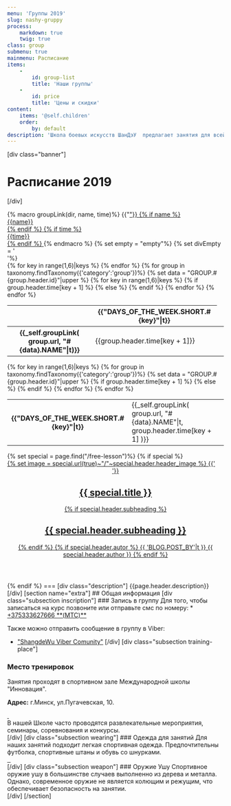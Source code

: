 ```yaml
---
menu: 'Группы 2019'
slug: nashy-gruppy
process:
    markdown: true
    twig: true
class: group
submenu: true
mainmenu: Расписание
items:
    -
        id: group-list
        title: 'Наши группы'
    -
        id: price
        title: 'Цены и скидки'
content:
    items: '@self.children'
    order:
        by: default
description: 'Школа боевых искусств ШанДэУ  предлагает занятия для всей семьи! Курсы Тайцзицюань и внутренних стилей подойдут для молодежи и взрослых, занятия по спортивному ушу ориентированы на детей и подростков. Приглашаем всех погрузиться в прекрасный мир исскусства Ушу!'
---
```


[div class="banner"]
# Расписание 2019
[/div]
<div class="group-schedule table-responsive">
  {% macro groupLink(dir, name, time)%}
    {{"<a href="~dir~">"}}
      {% if name %}
        <div class="name">{{name}}</div>
    {% endif %}
    {% if time %}
        <div class="time">{{time}}</div>
    {% endif %}
    </a>
  {% endmacro %}
 {% set empty = "empty"%}
 {% set divEmpty = '<div class="empty"> </div>'%}
   <div class="desktop">
      <table class="table table-hover">
        <thead>
          <th class="empty"><div class="empty"> </div></th>
          {% for key in range(1,6)|keys %}
                <th>{{"DAYS_OF_THE_WEEK.SHORT.#{key}"|t}}</th>
          {% endfor %}
        </thead>
        <tbody>
          {% for group in taxonomy.findTaxonomy({'category':'group'})%}
             {% set data = "GROUP.#{group.header.id}"|upper %}
               <tr class="{{group.header.class}}">
                  <th>
                    {{_self.groupLink( group.url, "#{data}.NAME"|t)}}
                  </th>
                  {% for key  in range(1,6)|keys %}
                    {% if group.header.time[key + 1] %}
                  <td>
                    <div class="time">{{group.header.time[key + 1]}}</div>
                  </td>
                  {% else %}
                  <td>
                    <div class="empty"></div>
                  </td>
                  {% endif %}
                  {% endfor %}
                </tr>
          {% endfor %}
        </tbody>
      </table>
  </div>
  <div class="mobile">
      <table class="table table-hover">
        {% for key in range(1,6)|keys %}
        <tr>
          <th>{{"DAYS_OF_THE_WEEK.SHORT.#{key}"|t}}</th>
            {% for group in taxonomy.findTaxonomy({'category':'group'})%}
            {% set data = "GROUP.#{group.header.id}"|upper %}
            {% if group.header.time[key + 1] %}
            <td class="{{group.header.class}}">
              {{_self.groupLink( group.url, "#{data}.NAME"|t, group.header.time[key + 1] )}}
            </td>
            {% else %}
                <td class="empty"> </td>
            {% endif %}
          {% endfor %}
        </tr>
        {% endfor %}
  </table>
  </div>
</div>
{% set special = page.find("/free-lesson")%}
{% if special %}
<section class="special">
  <a href="free-lesson">
  <div class="post {{special.header.body_classes}}">
    {% set image = special.url(true)~"/"~special.header.header_image %}
     {{'<header class="intro-header" style="background-image: url('~ image ~')">'}}
        <div class="container">
            <div class="row">
                <div class="col-lg-8 col-lg-offset-2 col-md-10 col-md-offset-1">
                    <div class="post-heading">
                        <h1>{{ special.title }}</h1>
                        {% if special.header.subheading %}
                        <h2 class="subheading">{{ special.header.subheading }}</h2>
                        {% endif %}
                        {% if special.header.autor %}
                        <span class="meta">{{ 'BLOG.POST_BY'|t }} {{ special.header.author }}
                          {% endif %}
                    </div>
                </div>
            </div>
        </div>
    </header>
  </div>
</a>
</section>
{% endif %}
===
[div class="description"]
{{page.header.description}}
[/div]
[section  name="extra"]
## Общая информация
[div class="subsection inscription"]
### Запись в группу
Для того, чтобы записаться на курс позвоните или отправьте смс по номеру:
  * <a href="tel:+375333627666"><span class="fa-li"><i class="fas fa-phone"></i></span>+375333627666 **(MTC)**<span class="phone-icon icon-viber fab fa-viber"></span></a>

Также можно отправить сообщение в группу в Viber:
  * ["ShangdeWu Viber Comunity"](https://invite.viber.com/?g2=AQBRfEE5RaC4HUoljKHKzhh0gOgx%2Bf0yckdKJ7LQ6yvCkQ6tgoaJfA%2B6EuoeX9v%2B)
[/div]
[div class="subsection training-place"]
### Место тренировок
Занятия проходят в спортивном зале Международной школы "Инновация".

**Адрес:** <span><i class="fas fa-map"></i> г.Минск, ул.Пугачевская, 10.</span>
<div class="gallery slider-lightbox">
  <a class="thumbnail" href="groups/hall-taijiquan.jpg" target="_blank">
    <img src="groups/hall-taijiquan.jpg" alt="">
  </a>
  <a class="thumbnail" href="groups/hall-wushu.jpg" target="_blank">
    <img src="groups/hall-wushu.jpg" alt="">
  </a>
</div>
В нашей Школе часто проводятся развлекательные мероприятия, семинары, соревнования и конкурсы.
<div class="gallery single-lightbox">
  <a class="thumbnail" href="groups/shangdewu-na-batuta.jpg" target="_blank">
    <img src="groups/shangdewu-na-batuta.jpg" alt="">
  </a>
</div>
[/div]
[div class="subsection wearing"]
### Одежда для занятий
Для наших занятий подходит легкая спортивная одежда. Предпочтительны футболка, спортивные штаны и обувь со шнурками.
<div class="gallery slider-lightbox">
  <a class="thumbnail" href="groups/wushu-training-wearing.jpg" target="_blank">
    <img src="groups/wushu-training-wearing.jpg" alt="">
  </a>
  <a class="thumbnail" href="groups/shangdewu-training-wearing.jpg" target="_blank">
    <img src="groups/shangdewu-training-wearing.jpg" alt="">
  </a>
  <a class="thumbnail" href="groups/shangdewu-training.jpg" target="_blank">
    <img src="groups/shangdewu-training.jpg" alt="">
  </a>
</div>
[/div]
[div class="subsection weapon"]
### Оружие Ушу
Спортивное оружие ушу в большинстве случаев выполненно из дерева и металла. Однако, современное оружие не является колющим и режущим, что обеспечивает безопасность на занятии.
<div class="gallery container">
  <div class="col-sm-4 col-xs-12 weapon-image single-lightbox">
    <a class="thumbnail" href="groups/wushu-fan.jpg" target="_blank">
      <img src="groups/wushu-fan.jpg" alt="">
    </a>
  </div>
  <div class="col-sm-4 col-xs-12 weapon-image single-lightbox">
    <a class="thumbnail" href="groups/wushu-sable.jpg" target="_blank">
      <img src="groups/wushu-sable.jpg" alt="">
    </a>
  </div>
  <div class="col-sm-4 col-xs-12 weapon-image single-lightbox">
    <a class="thumbnail" href="groups/wushu-gun.jpg" target="_blank">
      <img src="groups/wushu-gun.jpg" alt="">
    </a>
  </div>
</div>
[/div]
[/section]
